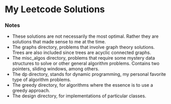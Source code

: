 # My Leetcode Solutions

### Notes

- These solutions are not necessarily the most optimal. Rather they are solutions that made sense to me at the time.
- The graphs directory, problems that involve graph theory solutions. Trees are also included since trees are acyclic connected graphs.
- The misc_algos directory, problems that require some mystery data structures to solve or other general algorithm problems. Contains two pointers, sliding windows, among others.
- The dp directory, stands for dynamic programming, my personal favorite type of algorithm problems.
- The greedy directory, for algorithms where the essence is to use a greedy approach.
- The design directory, for implementations of particular classes.
